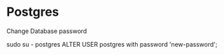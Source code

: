 Postgres
========

Change Database password

sudo su - postgres
ALTER USER postgres with password 'new-password';